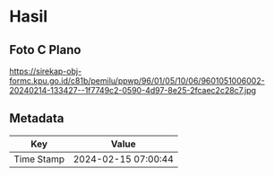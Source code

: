# Hasil

## Foto C Plano

https://sirekap-obj-formc.kpu.go.id/c81b/pemilu/ppwp/96/01/05/10/06/9601051006002-20240214-133427--1f7749c2-0590-4d97-8e25-2fcaec2c28c7.jpg


## Metadata

| Key        | Value               |
| ---------- | ------------------- |
| Time Stamp | 2024-02-15 07:00:44 |



